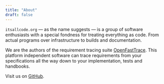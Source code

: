 ```yaml
---
title: "About"
draft: false
---
```


`itsallcode.org` — as the name suggests — is a group of software enthusiasts with a special fondness for treating everything as code. From actual programs over infrastructure to builds and documentation.

We are the authors of the requirement tracing suite [OpenFastTrace](https://github.com/itsallcode/openfasttrace). This platform independent software can trace requirements from your specifications all the way down to your implementation, tests and handbooks.

Visit us on [GitHub](https://github.com/itsallcode).